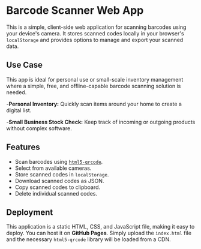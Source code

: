 # Barcode Scanner Web App

This is a simple, client-side web application for scanning barcodes using your device's camera. It stores scanned codes locally in your browser's `localStorage` and provides options to manage and export your scanned data.

## Use Case

This app is ideal for personal use or small-scale inventory management where a simple, free, and offline-capable barcode scanning solution is needed.

-**Personal Inventory:** Quickly scan items around your home to create a digital list.

-**Small Business Stock Check:** Keep track of incoming or outgoing products without complex software.


## Features

- Scan barcodes using [`html5-qrcode`](https://github.com/mebjas/html5-qrcode).
- Select from available cameras.
- Store scanned codes in `localStorage`.
- Download scanned codes as JSON.
- Copy scanned codes to clipboard.
- Delete individual scanned codes.

## Deployment

This application is a static HTML, CSS, and JavaScript file, making it easy to deploy. You can host it on **GitHub Pages**. Simply upload the `index.html` file and the necessary `html5-qrcode` library will be loaded from a CDN.
